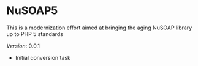 NuSOAP5
=======

This is a modernization effort aimed at bringing the aging NuSOAP library up to PHP 5 standards

*Version*: 0.0.1

 - Initial conversion task
